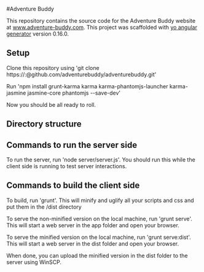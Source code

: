 #Adventure Buddy

This repository contains the source code for the Adventure Buddy website at www.adventure-buddy.com.  This project was scaffolded with [yo angular generator](https://github.com/yeoman/generator-angular) version 0.16.0.

## Setup

Clone this repository using 'git clone https://<username>:<secretpassword>@github.com/adventurebuddy/adventurebuddy.git'

Run 'npm install grunt-karma karma karma-phantomjs-launcher karma-jasmine jasmine-core phantomjs --save-dev'

Now you should be all ready to roll.

## Directory structure

## Commands to run the server side

To run the server, run 'node server/server.js'.  You should run this while the client side is running to test server interactions.

## Commands to build the client side

To build, run 'grunt'.  This will minify and uglify all your scripts and css and put them in the /dist directory

To serve the non-minified version on the local machine, run 'grunt serve'.  This will start a web server in the app folder and open your browser.

To serve the minified version on the local machine, run 'grunt serve:dist'.  This will start a web server in the dist folder and open your browser.

When done, you can upload the minified version in the dist folder to the server using WinSCP.